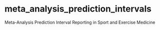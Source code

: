 # meta_analysis_prediction_intervals
Meta-Analysis Prediction Interval Reporting in Sport and Exercise Medicine
